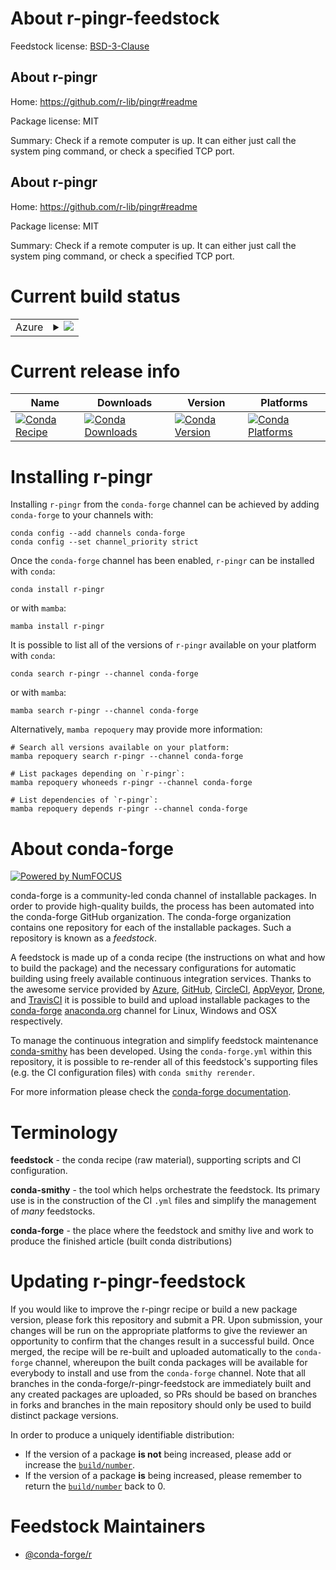About r-pingr-feedstock
=======================

Feedstock license: [BSD-3-Clause](https://github.com/conda-forge/r-pingr-feedstock/blob/main/LICENSE.txt)


About r-pingr
-------------

Home: https://github.com/r-lib/pingr#readme

Package license: MIT

Summary: Check if a remote computer is up. It can either just call the system ping command, or check a specified TCP port.

About r-pingr
-------------

Home: https://github.com/r-lib/pingr#readme

Package license: MIT

Summary: Check if a remote computer is up. It can either just call the system ping command, or check a specified TCP port.

Current build status
====================


<table>
    
  <tr>
    <td>Azure</td>
    <td>
      <details>
        <summary>
          <a href="https://dev.azure.com/conda-forge/feedstock-builds/_build/latest?definitionId=1440&branchName=main">
            <img src="https://dev.azure.com/conda-forge/feedstock-builds/_apis/build/status/r-pingr-feedstock?branchName=main">
          </a>
        </summary>
        <table>
          <thead><tr><th>Variant</th><th>Status</th></tr></thead>
          <tbody><tr>
              <td>linux_64_r_base4.3</td>
              <td>
                <a href="https://dev.azure.com/conda-forge/feedstock-builds/_build/latest?definitionId=1440&branchName=main">
                  <img src="https://dev.azure.com/conda-forge/feedstock-builds/_apis/build/status/r-pingr-feedstock?branchName=main&jobName=linux&configuration=linux%20linux_64_r_base4.3" alt="variant">
                </a>
              </td>
            </tr><tr>
              <td>linux_64_r_base4.4</td>
              <td>
                <a href="https://dev.azure.com/conda-forge/feedstock-builds/_build/latest?definitionId=1440&branchName=main">
                  <img src="https://dev.azure.com/conda-forge/feedstock-builds/_apis/build/status/r-pingr-feedstock?branchName=main&jobName=linux&configuration=linux%20linux_64_r_base4.4" alt="variant">
                </a>
              </td>
            </tr><tr>
              <td>osx_64_r_base4.3</td>
              <td>
                <a href="https://dev.azure.com/conda-forge/feedstock-builds/_build/latest?definitionId=1440&branchName=main">
                  <img src="https://dev.azure.com/conda-forge/feedstock-builds/_apis/build/status/r-pingr-feedstock?branchName=main&jobName=osx&configuration=osx%20osx_64_r_base4.3" alt="variant">
                </a>
              </td>
            </tr><tr>
              <td>osx_64_r_base4.4</td>
              <td>
                <a href="https://dev.azure.com/conda-forge/feedstock-builds/_build/latest?definitionId=1440&branchName=main">
                  <img src="https://dev.azure.com/conda-forge/feedstock-builds/_apis/build/status/r-pingr-feedstock?branchName=main&jobName=osx&configuration=osx%20osx_64_r_base4.4" alt="variant">
                </a>
              </td>
            </tr><tr>
              <td>osx_arm64_r_base4.3</td>
              <td>
                <a href="https://dev.azure.com/conda-forge/feedstock-builds/_build/latest?definitionId=1440&branchName=main">
                  <img src="https://dev.azure.com/conda-forge/feedstock-builds/_apis/build/status/r-pingr-feedstock?branchName=main&jobName=osx&configuration=osx%20osx_arm64_r_base4.3" alt="variant">
                </a>
              </td>
            </tr><tr>
              <td>osx_arm64_r_base4.4</td>
              <td>
                <a href="https://dev.azure.com/conda-forge/feedstock-builds/_build/latest?definitionId=1440&branchName=main">
                  <img src="https://dev.azure.com/conda-forge/feedstock-builds/_apis/build/status/r-pingr-feedstock?branchName=main&jobName=osx&configuration=osx%20osx_arm64_r_base4.4" alt="variant">
                </a>
              </td>
            </tr><tr>
              <td>win_64_r_base4.3</td>
              <td>
                <a href="https://dev.azure.com/conda-forge/feedstock-builds/_build/latest?definitionId=1440&branchName=main">
                  <img src="https://dev.azure.com/conda-forge/feedstock-builds/_apis/build/status/r-pingr-feedstock?branchName=main&jobName=win&configuration=win%20win_64_r_base4.3" alt="variant">
                </a>
              </td>
            </tr><tr>
              <td>win_64_r_base4.4</td>
              <td>
                <a href="https://dev.azure.com/conda-forge/feedstock-builds/_build/latest?definitionId=1440&branchName=main">
                  <img src="https://dev.azure.com/conda-forge/feedstock-builds/_apis/build/status/r-pingr-feedstock?branchName=main&jobName=win&configuration=win%20win_64_r_base4.4" alt="variant">
                </a>
              </td>
            </tr>
          </tbody>
        </table>
      </details>
    </td>
  </tr>
</table>

Current release info
====================

| Name | Downloads | Version | Platforms |
| --- | --- | --- | --- |
| [![Conda Recipe](https://img.shields.io/badge/recipe-r--pingr-green.svg)](https://anaconda.org/conda-forge/r-pingr) | [![Conda Downloads](https://img.shields.io/conda/dn/conda-forge/r-pingr.svg)](https://anaconda.org/conda-forge/r-pingr) | [![Conda Version](https://img.shields.io/conda/vn/conda-forge/r-pingr.svg)](https://anaconda.org/conda-forge/r-pingr) | [![Conda Platforms](https://img.shields.io/conda/pn/conda-forge/r-pingr.svg)](https://anaconda.org/conda-forge/r-pingr) |

Installing r-pingr
==================

Installing `r-pingr` from the `conda-forge` channel can be achieved by adding `conda-forge` to your channels with:

```
conda config --add channels conda-forge
conda config --set channel_priority strict
```

Once the `conda-forge` channel has been enabled, `r-pingr` can be installed with `conda`:

```
conda install r-pingr
```

or with `mamba`:

```
mamba install r-pingr
```

It is possible to list all of the versions of `r-pingr` available on your platform with `conda`:

```
conda search r-pingr --channel conda-forge
```

or with `mamba`:

```
mamba search r-pingr --channel conda-forge
```

Alternatively, `mamba repoquery` may provide more information:

```
# Search all versions available on your platform:
mamba repoquery search r-pingr --channel conda-forge

# List packages depending on `r-pingr`:
mamba repoquery whoneeds r-pingr --channel conda-forge

# List dependencies of `r-pingr`:
mamba repoquery depends r-pingr --channel conda-forge
```


About conda-forge
=================

[![Powered by
NumFOCUS](https://img.shields.io/badge/powered%20by-NumFOCUS-orange.svg?style=flat&colorA=E1523D&colorB=007D8A)](https://numfocus.org)

conda-forge is a community-led conda channel of installable packages.
In order to provide high-quality builds, the process has been automated into the
conda-forge GitHub organization. The conda-forge organization contains one repository
for each of the installable packages. Such a repository is known as a *feedstock*.

A feedstock is made up of a conda recipe (the instructions on what and how to build
the package) and the necessary configurations for automatic building using freely
available continuous integration services. Thanks to the awesome service provided by
[Azure](https://azure.microsoft.com/en-us/services/devops/), [GitHub](https://github.com/),
[CircleCI](https://circleci.com/), [AppVeyor](https://www.appveyor.com/),
[Drone](https://cloud.drone.io/welcome), and [TravisCI](https://travis-ci.com/)
it is possible to build and upload installable packages to the
[conda-forge](https://anaconda.org/conda-forge) [anaconda.org](https://anaconda.org/)
channel for Linux, Windows and OSX respectively.

To manage the continuous integration and simplify feedstock maintenance
[conda-smithy](https://github.com/conda-forge/conda-smithy) has been developed.
Using the ``conda-forge.yml`` within this repository, it is possible to re-render all of
this feedstock's supporting files (e.g. the CI configuration files) with ``conda smithy rerender``.

For more information please check the [conda-forge documentation](https://conda-forge.org/docs/).

Terminology
===========

**feedstock** - the conda recipe (raw material), supporting scripts and CI configuration.

**conda-smithy** - the tool which helps orchestrate the feedstock.
                   Its primary use is in the construction of the CI ``.yml`` files
                   and simplify the management of *many* feedstocks.

**conda-forge** - the place where the feedstock and smithy live and work to
                  produce the finished article (built conda distributions)


Updating r-pingr-feedstock
==========================

If you would like to improve the r-pingr recipe or build a new
package version, please fork this repository and submit a PR. Upon submission,
your changes will be run on the appropriate platforms to give the reviewer an
opportunity to confirm that the changes result in a successful build. Once
merged, the recipe will be re-built and uploaded automatically to the
`conda-forge` channel, whereupon the built conda packages will be available for
everybody to install and use from the `conda-forge` channel.
Note that all branches in the conda-forge/r-pingr-feedstock are
immediately built and any created packages are uploaded, so PRs should be based
on branches in forks and branches in the main repository should only be used to
build distinct package versions.

In order to produce a uniquely identifiable distribution:
 * If the version of a package **is not** being increased, please add or increase
   the [``build/number``](https://docs.conda.io/projects/conda-build/en/latest/resources/define-metadata.html#build-number-and-string).
 * If the version of a package **is** being increased, please remember to return
   the [``build/number``](https://docs.conda.io/projects/conda-build/en/latest/resources/define-metadata.html#build-number-and-string)
   back to 0.

Feedstock Maintainers
=====================

* [@conda-forge/r](https://github.com/conda-forge/r/)

